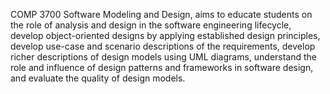 
COMP 3700 Software Modeling and Design, aims to educate students on the role of analysis and design in the software engineering lifecycle, develop object-oriented designs by applying established design principles, develop use-case and scenario descriptions of the requirements, develop richer descriptions of design models using UML diagrams, understand the role and influence of design patterns and frameworks in software design, and evaluate the quality of design models.


